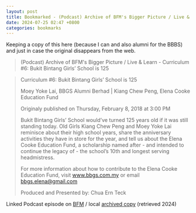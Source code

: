 ```yaml
---
layout: post
title: Bookmarked - (Podcast) Archive of BFM's Bigger Picture / Live & Learn - Curriculum #6: Bukit Bintang Girls’ School is 125
date: 2024-07-25 02:47 +0800
categories: bookmarks
---
```

Keeping a copy of this here (because I can and also alumni for the BBBS) and just in case the original disappears from the web.

>(Podcast) Archive of BFM's Bigger Picture / Live & Learn - Curriculum #6: Bukit Bintang Girls’ School is 125

> Curriculum #6: Bukit Bintang Girls’ School is 125
>
> Moey Yoke Lai, BBGS Alumni Berhad | Kiang Chew Peng, Elena Cooke Education Fund
>
> Originaly published on Thursday, February 8, 2018 at 3:00 PM
>
> Bukit Bintang Girls’ School would’ve turned 125 years old if it was still standing today. Old Girls Kiang Chew Peng and Moey Yoke Lai reminisce about their high school years, share the anniversary activities they have in store for the year, and tell us about the Elena Cooke Education Fund, a scholarship named after - and intended to continue the legacy of - the school’s 10th and longest serving headmistress.
> 
> For more information about how to contribute to the Elena Cooke Education Fund, visit www.bbgs.com.my or email bbgs.elena@gmail.com
>
> Produced and Presented by: Chua Ern Teck 

Linked Podcast episode on [BFM][] / local [archived copy][archive] (retrieved 2024)


[BFM]: https://www.bfm.my/podcast/bigger-picture/live-and-learn/curriculum-6-bukit-bintang-girls-school-is-125
[archive]: /files/Curriculum_6_Bukit_Bintang_Girls_School_is_125.mp3